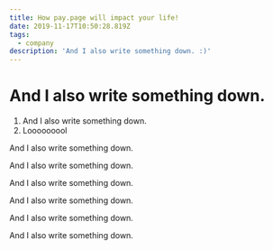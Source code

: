 ```yaml
---
title: How pay.page will impact your life!
date: 2019-11-17T10:50:28.819Z
tags:
  - company
description: 'And I also write something down. :)'
---
```

# And I also write something down.



1. And I also write something down.
2. Looooooool



And I also write something down.



And I also write something down.



And I also write something down.



And I also write something down.



And I also write something down.



And I also write something down.
